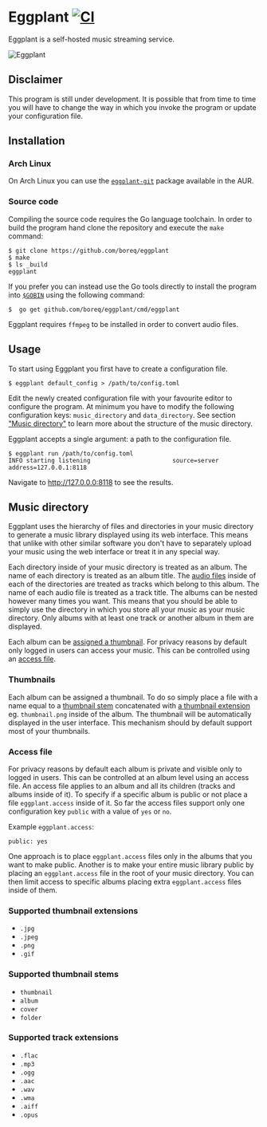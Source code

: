 # Eggplant [![CI][ci-badge]][ci]

Eggplant is a self-hosted music streaming service.

![Eggplant][screenshot]

## Disclaimer

This program is still under development. It is possible that from time to time
you will have to change the way in which you invoke the program or update your
configuration file.

## Installation

### Arch Linux

On Arch Linux you can use the [`eggplant-git`][aur-eggplant-git] package
available in the AUR.

### Source code

Compiling the source code requires the Go language toolchain. In order to
build the program hand clone the repository and execute the `make` command:

    $ git clone https://github.com/boreq/eggplant
    $ make
    $ ls _build
    eggplant

If you prefer you can instead use the Go tools directly to install the
program into [`$GOBIN`][go-get] using the following command:

    $  go get github.com/boreq/eggplant/cmd/eggplant

Eggplant requires `ffmpeg` to be installed in order to convert audio files.

## Usage

To start using Eggplant you first have to create a configuration file.

    $ eggplant default_config > /path/to/config.toml

Edit the newly created configuration file with your favourite editor to
configure the program. At minimum you have to modify the following
configuration keys: `music_directory` and `data_directory`. See section ["Music
directory"][anchor-music-directory] to learn more about the structure of the
music directory.

Eggplant accepts a single argument: a path to the configuration file.

    $ eggplant run /path/to/config.toml
    INFO starting listening                       source=server address=127.0.0.1:8118

Navigate to http://127.0.0.0:8118 to see the results.

## Music directory

Eggplant uses the hierarchy of files and directories in your music directory to
generate a music library displayed using its web interface. This means that
unlike with other similar software you don't have to separately upload your
music using the web interface or treat it in any special way.

Each directory inside of your music directory is treated as an album. The
name of each directory is treated as an album title. The [audio
files][anchor-supported-track-extensions] inside of each of the directories
are treated as tracks which belong to this album. The name of each audio file
is treated as a track title. The albums can be nested however many times you
want. This means that you should be able to simply use the directory in which
you store all your music as your music directory. Only albums with at least
one track or another album in them are displayed.

Each album can be [assigned a thumbnail][anchor-thumbnails]. For privacy
reasons by default only logged in users can access your music. This can be
controlled using an [access file][anchor-access-file].

### Thumbnails

Each album can be assigned a thumbnail. To do so simply place a file with a
name equal to a [thumbnail stem][anchor-supported-thumbnail-extensions]
concatenated with [a thumbnail
extension][anchor-supported-thumbnail-extensions] eg. `thumbnail.png` inside
of the album. The thumbnail will be automatically displayed in the user
interface. This mechanism should by default support most of your thumbnails.

### Access file

For privacy reasons by default each album is private and visible only to
logged in users. This can be controlled at an album level using an access
file. An access file applies to an album and all its children (tracks and
albums inside of it). To specify if a specific album is public or not place a
file `eggplant.access` inside of it. So far the access files support only one
configuration key `public` with a value of `yes` or `no`.

Example `eggplant.access`:

```
public: yes
```

One approach is to place `eggplant.access` files only in the albums that you
want to make public. Another is to make your entire music library public by
placing an `eggplant.access` file in the root of your music directory. You
can then limit access to specific albums placing extra `eggplant.access`
files inside of them.

### Supported thumbnail extensions

- `.jpg`
- `.jpeg`
- `.png`
- `.gif`

### Supported thumbnail stems

- `thumbnail`
- `album`
- `cover`
- `folder`

### Supported track extensions

- `.flac`
- `.mp3`
- `.ogg`
- `.aac`
- `.wav`
- `.wma`
- `.aiff`
- `.opus`


[ci-badge]:https://github.com/boreq/eggplant/workflows/CI/badge.svg
[ci]:https://github.com/boreq/eggplant/actions
[screenshot]: https://user-images.githubusercontent.com/1935975/97783231-444af080-1b8e-11eb-8652-8eea2766d6d4.png
[anchor-music-directory]: #music-directory
[anchor-supported-track-extensions]: #supported-track-extensions
[anchor-supported-thumbnail-extensions]: #supported-thumbnail-extensions
[anchor-supported-thumbnail-stems]: #supported-thumbnail-stems
[anchor-thumbnails]: #thumbnails
[anchor-access-file]: #access-file
[aur-eggplant-git]: https://aur.archlinux.org/packages/eggplant-git/
[go-get]: https://golang.org/cmd/go/#hdr-Add_dependencies_to_current_module_and_install_them